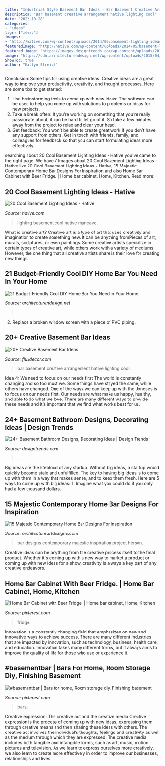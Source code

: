 ```yaml
---
title: "Industrial Style Basement Bar Ideas - Bar Basement Creative Arrangement Hative Lighting Cool"
description: "Bar basement creative arrangement hative lighting cool"
date: "2022-10-28"
categories:
- "ideas"
tags: ["ideas"]
images:
- "http://hative.com/wp-content/uploads/2014/05/basement-lighting-ideas/17-mancave-lighting.jpg"
featuredImage: "http://hative.com/wp-content/uploads/2014/05/basement-lighting-ideas/17-mancave-lighting.jpg"
featured_image: "https://images.designtrends.com/wp-content/uploads/2016/02/05064850/Industrial-bathroom-basement-design.jpg"
image: "https://cdn.architecturendesign.net/wp-content/uploads/2015/04/AD-DIY-Home-Bar-4.jpg"
ShowToc: true
author: "Katlyn Streich"
---
```



Conclusion: Some tips for using creative ideas.
Creative ideas are a great way to improve your productivity, creativity, and thought processes. Here are some tips to get started: 
1. Use brainstorming tools to come up with new ideas: The software can be used to help you come up with solutions to problems or ideas for new projects. 
2. Take a break often: If you’re working on something that you’re really passionate about, it can be hard to let go of it. So take a few minutes away from the project to relax and clear your head. 
3. Get feedback: You won’t be able to create great work if you don’t have any support from others. Get in touch with friends, family, and colleagues for feedback so that you can start formulating ideas more effectively.

	

		
searching about 20 Cool Basement Lighting Ideas - Hative you've came to the right page. We have 7 Images about 20 Cool Basement Lighting Ideas - Hative like 20 Cool Basement Lighting Ideas - Hative, 15 Majestic Contemporary Home Bar Designs For Inspiration and also Home Bar Cabinet with Beer Fridge. | Home bar cabinet, Home, Kitchen. Read more:
		
    
## 20 Cool Basement Lighting Ideas - Hative

<img loading=lazy src="http://hative.com/wp-content/uploads/2014/05/basement-lighting-ideas/17-mancave-lighting.jpg" onerror="this.onerror=null;this.src='https://tse3.mm.bing.net/th?id=OIP.Lv5P2XWwy28z3Ls7FBCDywHaJ4&amp;pid=15.1';" alt="20 Cool Basement Lighting Ideas - Hative">

_Source: hative.com_

>lighting basement cool hative mancave. 

	

What is creative art?
Creative art is a type of art that uses creativity and imagination to create something new. It can be anything fromPieces of art, murals, sculptures, or even paintings. Some creative artists specialize in certain types of creative art, while others work with a variety of mediums. However, the one thing that all creative artists share is their love for creating new things.

    
## 21 Budget-Friendly Cool DIY Home Bar You Need In Your Home

<img loading=lazy src="https://cdn.architecturendesign.net/wp-content/uploads/2015/04/AD-DIY-Home-Bar-4.jpg" onerror="this.onerror=null;this.src='https://tse1.mm.bing.net/th?id=OIP.I6pjlEuICwBOugWXdpoFtQHaJ4&amp;pid=15.1';" alt="21 Budget-Friendly Cool DIY Home Bar You Need in Your Home">

_Source: architecturendesign.net_

>. 

	

2. Replace a broken window screen with a piece of PVC piping.

    
## 20+ Creative Basement Bar Ideas

<img loading=lazy src="http://fluxdecor.com/wp-content/uploads/2014/05/basement-bar-ideas/13-wall-arrangement.jpg" onerror="this.onerror=null;this.src='https://tse4.mm.bing.net/th?id=OIP.cFNCNa6iVc-TO7xSlDm1QQHaJ3&amp;pid=15.1';" alt="20+ Creative Basement Bar Ideas">

_Source: fluxdecor.com_

>bar basement creative arrangement hative lighting cool. 

	

Idea 4: We need to focus on our needs first
The world is constantly changing and so too must we. Some things have stayed the same, while others have changed. One of the ways we can keep up with the Joneses is to focus on our needs first. Our needs are what make us happy, healthy, and able to do what we love. There are many different ways to provide these needs and it’s important that we find what works best for us.

    
## 24+ Basement Bathroom Designs, Decorating Ideas | Design Trends

<img loading=lazy src="https://images.designtrends.com/wp-content/uploads/2016/02/05064850/Industrial-bathroom-basement-design.jpg" onerror="this.onerror=null;this.src='https://tse3.mm.bing.net/th?id=OIP.SM5Cjv5H9wuzsJdEfL2OeQHaLH&amp;pid=15.1';" alt="24+ Basement Bathroom Designs, Decorating Ideas | Design Trends">

_Source: designtrends.com_

>. 

	

Big ideas are the lifeblood of any startup. Without big ideas, a startup would quickly become stale and unfulfilled. The key to having big ideas is to come up with them in a way that makes sense, and to keep them fresh. Here are 5 ways to come up with big ideas: 1. Imagine what you could do if you only had a few thousand dollars.

    
## 15 Majestic Contemporary Home Bar Designs For Inspiration

<img loading=lazy src="https://www.architectureartdesigns.com/wp-content/uploads/2014/11/15-Majestic-Contemporary-Home-Bar-Designs-For-Inspiration-9-630x420.jpg" onerror="this.onerror=null;this.src='https://tse4.mm.bing.net/th?id=OIP.ywfcVSgoRSP7zWrb6iQnKAHaE8&amp;pid=15.1';" alt="15 Majestic Contemporary Home Bar Designs For Inspiration">

_Source: architectureartdesigns.com_

>bar designs contemporary majestic inspiration project herson. 

	

Creative ideas can be anything from the creative process itself to the final product. Whether it's coming up with a new way to market a product or coming up with new ideas for a show, creativity is always a key part of any creative endeavors.

    
## Home Bar Cabinet With Beer Fridge. | Home Bar Cabinet, Home, Kitchen

<img loading=lazy src="https://i.pinimg.com/736x/92/0a/1d/920a1d776c8aa10d5dfb4ebfb1cbed0e.jpg" onerror="this.onerror=null;this.src='https://tse3.mm.bing.net/th?id=OIP.5qxsV2-oOA227hfpOtgkaAHaI4&amp;pid=15.1';" alt="Home Bar Cabinet with Beer Fridge. | Home bar cabinet, Home, Kitchen">

_Source: pinterest.com_

>fridge. 

	

Innovation is a constantly changing field that emphasizes on new and innovative ways to achieve success. There are many different industries that are impacted by innovation, such as technology, business, health care, and education. Innovation takes many different forms, but it always aims to improve the quality of life for those who use or experience it.

    
## #basementbar | Bars For Home, Room Storage Diy, Finishing Basement

<img loading=lazy src="https://i.pinimg.com/736x/f2/a6/b7/f2a6b7baf551f76ed3f13ebfb188827a.jpg" onerror="this.onerror=null;this.src='https://tse2.mm.bing.net/th?id=OIP.spRpAGm7hRnYWuF0CMK6JgHaJ3&amp;pid=15.1';" alt="#basementbar | Bars for home, Room storage diy, Finishing basement">

_Source: pinterest.com_

>bars. 

	

Creative expression: The creative act and the creative media
Creative expression is the process of coming up with new ideas, expressing them through creative means and then sharing these ideas with others. The creative act involves the individual’s thoughts, feelings and creativity as well as the medium through which they are expressed. The creative media includes both tangible and intangible forms, such as art, music, motion pictures and television. As we learn to express ourselves more creatively, we also learn to create more effectively in order to improve our businesses, relationships and lives.

